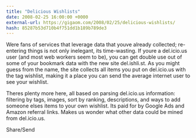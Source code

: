 ```yaml
---
title: "Delicious Wishlists"
date: 2008-02-25 16:00:00 +0000
external-url: https://gigaom.com/2008/02/25/delicious-wishlists/
hash: 85287b53d710b4f751dd1b189b789de3
---
```


Were fans of services that leverage data that youve already collected; re-entering things is not only inelegant, its time-wasting. If youre a del.icio.us user (and most web workers seem to be), you can get double use out of some of your bookmark data with the new site del.ishli.st. As you might guess from the name, the site collects all items you put on del.icio.us with the tag wishlist, making it a place you can send the average internet user to see your wishlist.

Theres plenty more here, all based on parsing del.icio.us information: filtering by tags, images, sort by ranking, descriptions, and ways to add someone elses items to your own wishlist. Its paid for by Google Ads and Amazon referral links. Makes us wonder what other data could be mined from del.icio.us.

Share/Send
